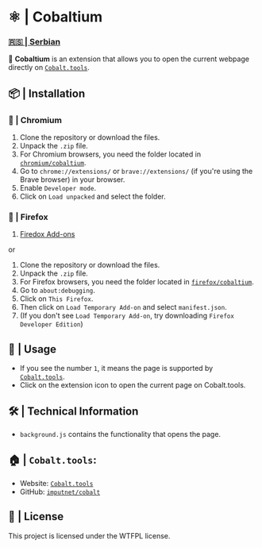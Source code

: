 # ⚛️ | Cobaltium

### [🇷🇸 | Serbian](README.md)

🔗 **Cobaltium** is an extension that allows you to open the current webpage directly on [`Cobalt.tools`](https://cobalt.tools).

## 📦 | Installation

### 🧪 | Chromium

1. Clone the repository or download the files.
2. Unpack the `.zip` file.
3. For Chromium browsers, you need the folder located in [`chromium/cobaltium`](chromium/cobaltium).
4. Go to `chrome://extensions/` or `brave://extensions/` (if you're using the Brave browser) in your browser.
5. Enable `Developer mode`.
6. Click on `Load unpacked` and select the folder.

### 🦊 | Firefox

1. [Firedox Add-ons](https://addons.mozilla.org/addon/cobaltium-x/)

  or

1. Clone the repository or download the files.
2. Unpack the `.zip` file.
3. For Firefox browsers, you need the folder located in [`firefox/cobaltium`](firefox/cobaltium).
4. Go to `about:debugging`.
5. Click on `This Firefox`.
6. Then click on `Load Temporary Add-on` and select `manifest.json`.
7. (If you don't see `Load Temporary Add-on`, try downloading `Firefox Developer Edition`)

## 🚀 | Usage
- If you see the number `1`, it means the page is supported by [`Cobalt.tools`](https://cobalt.tools/).
- Click on the extension icon to open the current page on Cobalt.tools.

## 🛠️ | Technical Information
- `background.js` contains the functionality that opens the page.

## 🏠 | ``Cobalt.tools``:

- Website: [`Cobalt.tools`](https://cobalt.tools/)
- GitHub: [`imputnet/cobalt`](https://github.com/imputnet/cobalt)

## 📜 | License
This project is licensed under the WTFPL license.
